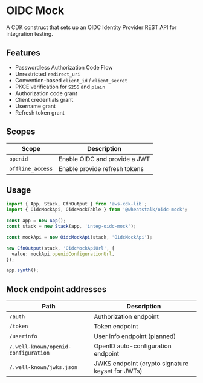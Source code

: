 # OIDC Mock

A CDK construct that sets up an OIDC Identity Provider REST API for integration testing.

## Features
* Passwordless Authorization Code Flow
* Unrestricted `redirect_uri`
* Convention-based `client_id` / `client_secret`
* PKCE verification for `S256` and `plain`
* Authorization code grant
* Client credentials grant
* Username grant
* Refresh token grant

## Scopes

| Scope            | Description                   |
|------------------|-------------------------------|
| `openid`         | Enable OIDC and provide a JWT |
| `offline_access` | Enable provide refresh tokens |

## Usage

```ts
import { App, Stack, CfnOutput } from 'aws-cdk-lib';
import { OidcMockApi, OidcMockTable } from '@wheatstalk/oidc-mock';

const app = new App();
const stack = new Stack(app, 'integ-oidc-mock');

const mockApi = new OidcMockApi(stack, 'OidcMockApi');

new CfnOutput(stack, 'OidcMockApiUrl', {
  value: mockApi.openidConfigurationUrl,
});

app.synth();
```

## Mock endpoint addresses

| Path                                | Description                                      |
|-------------------------------------|--------------------------------------------------|
| `/auth`                             | Authorization endpoint                           |
| `/token`                            | Token endpoint                                   |
| `/userinfo`                         | User info endpoint (planned)                     |
| `/.well-known/openid-configuration` | OpenID auto-configuration endpoint               |
| `/.well-known/jwks.json`            | JWKS endpoint (crypto signature keyset for JWTs) |